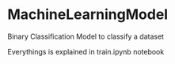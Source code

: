 # MachineLearningModel
Binary Classification Model to classify a dataset

Everythings is explained in train.ipynb notebook 
